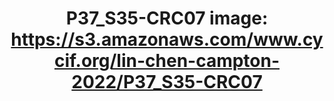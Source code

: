 ---
title: "P37_S35-CRC07
image: https://s3.amazonaws.com/www.cycif.org/lin-chen-campton-2022/P37_S35-CRC07"
layout: osd-exhibit
paper: config-orion-crc
figure: P37_S35-CRC07
---